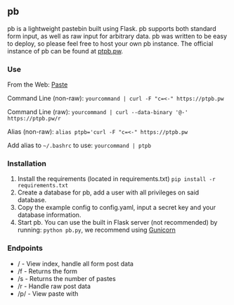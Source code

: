 ## pb

pb is a lightweight pastebin built using Flask. pb supports both standard form input, as well as raw input for arbitrary data. pb was written to be easy to deploy, so please feel free to host your own pb instance. The official instance of pb can be found at [ptpb.pw](https://ptpb.pw).

### Use

From the Web: [Paste](https://ptpb.pw)

Command Line (non-raw):
`yourcommand | curl -F "c=<-" https://ptpb.pw`

Command Line (raw):
`yourcommand | curl --data-binary '@-' https://ptpb.pw/r`

Alias (non-raw):
`alias ptpb='curl -F "c=<-" https://ptpb.pw` 

Add alias to `~/.bashrc` to use:
`yourcommand | ptpb`

### Installation

1. Install the requirements (located in requirements.txt) `pip install -r requirements.txt`
2. Create a database for pb, add a user with all privileges on said database. 
3. Copy the example config to config.yaml, input a secret key and your database information.
4. Start pb. You can use the built in Flask server (not recommended) by running: `python pb.py`, we recommend using [Gunicorn](https://github.com/benoitc/gunicorn)

### Endpoints

* / - View index, handle all form post data
* /f - Returns the form
* /s - Returns the number of pastes 
* /r - Handle raw post data
* /p/<id> - View paste with <id>
